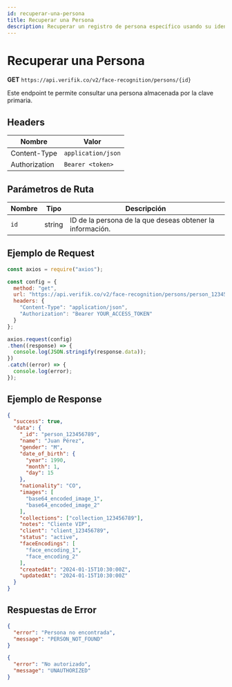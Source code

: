 ```yaml
---
id: recuperar-una-persona
title: Recuperar una Persona
description: Recuperar un registro de persona específico usando su identificador único
---
```


# Recuperar una Persona

**GET** `https://api.verifik.co/v2/face-recognition/persons/{id}`

Este endpoint te permite consultar una persona almacenada por la clave primaria.

## Headers

| Nombre         | Valor              |
| -------------- | ------------------ |
| Content-Type   | `application/json` |
| Authorization | `Bearer <token>`   |

## Parámetros de Ruta

| Nombre | Tipo   | Descripción                                                      |
| ------ | ------ | ---------------------------------------------------------------- |
| `id`   | string | ID de la persona de la que deseas obtener la información.        |

## Ejemplo de Request

```javascript
const axios = require("axios");

const config = {
  method: "get",
  url: "https://api.verifik.co/v2/face-recognition/persons/person_123456789",
  headers: {
    "Content-Type": "application/json",
    "Authorization": "Bearer YOUR_ACCESS_TOKEN"
  }
};

axios.request(config)
.then((response) => {
  console.log(JSON.stringify(response.data));
})
.catch((error) => {
  console.log(error);
});
```

## Ejemplo de Response

```json
{
  "success": true,
  "data": {
    "_id": "person_123456789",
    "name": "Juan Pérez",
    "gender": "M",
    "date_of_birth": {
      "year": 1990,
      "month": 1,
      "day": 15
    },
    "nationality": "CO",
    "images": [
      "base64_encoded_image_1",
      "base64_encoded_image_2"
    ],
    "collections": ["collection_123456789"],
    "notes": "Cliente VIP",
    "client": "client_123456789",
    "status": "active",
    "faceEncodings": [
      "face_encoding_1",
      "face_encoding_2"
    ],
    "createdAt": "2024-01-15T10:30:00Z",
    "updatedAt": "2024-01-15T10:30:00Z"
  }
}
```

## Respuestas de Error

```json
{
  "error": "Persona no encontrada",
  "message": "PERSON_NOT_FOUND"
}
```

```json
{
  "error": "No autorizado",
  "message": "UNAUTHORIZED"
}
```
